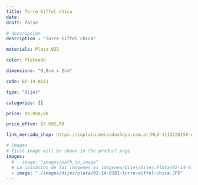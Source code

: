 ```yaml
---
title: Torre Eiffel chica
date: 
draft: false

# descripcion
description : "Torre Eiffel chica"

materials: Plata 925

color: Plateado

dimensions: "0,8cm x 2cm"

code: 02-14-0181

type: "Dijes"

categories: []

price: $9.050,00

price_eftvo: $7.692,00

link_mercado_shop: https://inplata.mercadoshops.com.ar/MLA-1113228150-dije-torre-eiffel-chica-plata-925---parís---turismo-_JM

# Images
# first image will be shown in the product page
images:
  # - image: "images/path_to_image"
  # La ubicacion de las imagenes es imagenes/Dijes/Dijes.Plata/02-14-0181-torre-eiffel-chica
  - image: "./images/dijes/plata/02-14-0181-torre-eiffel-chica.JPG"
---
```

